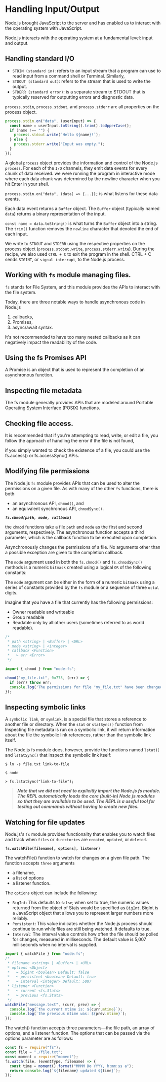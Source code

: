 # Handling Input/Output

Node.js brought JavaScript to the server and has enabled us to interact with the operating system with JavaScript.

Node.js interacts with the operating system at a fundamental level: input and output.

## Handling standard I/O

- `STDIN (standard in)`: refers to an input stream that a program can use to read input from a command shell or Terminal. Similarly,
- `STDOUT (standard out)`: refers to the stream that is used to write the output.
- `STDERR (standard error)`: is a separate stream to STDOUT that is typically reserved for outputting errors and diagnostic data.

`process.stdin`, `process.stdout`, and `process.stderr` are all properties on the process object.

```js
process.stdin.on("data", (userInput) => {
  const name = userInput.toString().trim().toUpperCase();
  if (name !== "") {
    process.stdout.write(`Hello ${name}!`);
  } else {
    process.stderr.write("Input was empty.");
  }
});
```

A global `process` object provides the information and control of the Node.js `process`.
For each of the `I/O` channels, they emit data events for every chunk of data received. we were running the program in interactive mode where each data chunk was determined by the newline character when you hit Enter in your shell.

`process.stdin.on("data", (data) => {...});` is what listens for these data events.

Each data event returns a `Buffer` object. The `Buffer` object (typically named `data`) returns a binary representation of the input.

`const name = data.toString()` is what turns the `Buffer` object into a string. The `trim()` function removes the `newline` character that denoted the end of each input.

We write to `STDOUT` and `STDERR` using the respective properties on the process object (`process.stdout.write`, `process.stderr.write`). During the recipe, we also used `CTRL + C` to exit the program in the shell. CTRL + C sends `SIGINT`, or `signal interrupt`, to the Node.js process.

## Working with `fs` module managing files.

`fs` stands for File System, and this module provides the APIs to interact with the file system.

Today, there are three notable ways to handle asynchronous code in Node.js

1. callbacks,
2. Promises,
3. async/await syntax.

It's not recommended to have too many nested callbacks as it can negatively impact the readability of the code.

## Using the fs Promises API

A Promise is an object that is used to represent the completion of an asynchronous
function.

## Inspecting file metadata

The fs module generally provides APIs that are modeled around Portable Operating System Interface (POSIX) functions.

## Checking file access.

It is recommended that if you're attempting to read, write, or edit a file, you follow the approach of handling the error if the file is not found,

if you simply wanted to check the existence of a file, you could use the fs.access() or fs.accessSync() APIs.

## Modifying file permissions

The Node.js `fs` module provides APIs that can be used to alter the permissions on a given file. As with many of the other `fs` functions, there is both

- an asynchronous API, `chmod()`, and
- an equivalent synchronous API, `chmodSync()`.

**_`fs.chmod(path, mode, callback)`_**

the `chmod` functions take a file `path` and `mode` as the first and second arguments, respectively. The asynchronous function accepts a third parameter, which is the callback function to be executed upon completion.

Asynchronously changes the permissions of a file. No arguments other than a possible exception are given to the completion callback.

The `mode` argument used in both the `fs.chmod()` and `fs.chmodSync()` methods is a numeric `bitmask` created using a logical `OR` of the following constants:

The `mode` argument can be either in the form of a numeric `bitmask` using a series of constants provided by the `fs` module or a sequence of three `octal` digits.

Imagine that you have a file that currently has the following permissions:

- Owner readable and writeable
- Group readable
- Readable only by all other users (sometimes referred to as world readable).

```js
/*
 * path <string> | <Buffer> | <URL>
 * mode <string> | <integer>
 * callback <Function>
 *   ↪️ err <Error>
 */

import { chmod } from "node:fs";

chmod("my_file.txt", 0o775, (err) => {
  if (err) throw err;
  console.log('The permissions for file "my_file.txt" have been changed!');
});
```

## Inspecting symbolic links

A `symbolic link`, or `symlink`, is a special file that stores a reference to another file or directory. When the `stat` or `statSync()` function from Inspecting file metadata is run on a symbolic link, it will return information about the file the symbolic link references, rather than the symbolic link itself.

The Node.js fs module does, however, provide the functions named `lstat()` and `lstatSync()` that inspect the symbolic link itself:

`$ ln -s file.txt link-to-file`

`$ node`

`> fs.lstatSync("link-to-file");`

> **_Note that we did not need to explicitly import the Node.js fs module. The REPL automatically loads the core (built-in) Node.js modules so that they are available to be used. The REPL is a useful tool for testing out commands without having to create new files._**

## Watching for file updates

Node.js's `fs` module provides functionality that enables you to watch files and track when `files` or `directories` are `created`, `updated`, or `deleted`.

**`fs.watchFile(filename[, options], listener)`**

The watchFile() function to watch for changes on a given file path. The function accepts `three` arguments

- a filename,
- a list of options
- a listener function.

The `options` object can include the following:

- `BigInt`: This defaults to `false`; when set to true, the numeric values returned from the object of Stats would be specified as `BigInt`. BigInt is a JavaScript object that allows you to represent larger numbers more reliably.
- `Persistent`: This value indicates whether the Node.js process should continue to run while files are still being watched. It defaults to true.
- `Interval`: The interval value controls how often the file should be polled for changes, measured in milliseconds. The default value is 5,007 milliseconds when no interval is supplied.

```js
import { watchFile } from "node:fs";
/*
 * filename <string> | <Buffer> | <URL>
 * options <Object>
 *   ↪️ bigint <boolean> Default: false
 *   ↪️ persistent <boolean> Default: true
 *   ↪️ interval <integer> Default: 5007
 * listener <Function>
 *   ↪️ current <fs.Stats>
 *   ↪️ previous <fs.Stats>
 */
watchFile("message.text", (curr, prev) => {
  console.log(`the current mtime is: ${curr.mtime}`);
  console.log(`the previous mtime was: ${prev.mtime}`);
});
```

The watch() function accepts three parameters—the file path, an array of options, and a listener function. The options that can be passed via the options parameter are as follows:

```js
const fs = require("fs");
const file = "./file.txt";
const moment = require("moment");
fs.watch(file, (eventType, filename) => {
  const time = moment().format("MMMM Do YYYY, h:mm:ss a");
  return console.log(`${filename} updated ${time}`);
});
```
